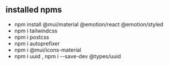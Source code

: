 ## installed npms
- npm install @mui/material @emotion/react @emotion/styled
- npm i tailwindcss
- npm i postcss
- npm i autoprefixer
- npm i @mui/icons-material
- npm i uuid , npm i --save-dev @types/uuid